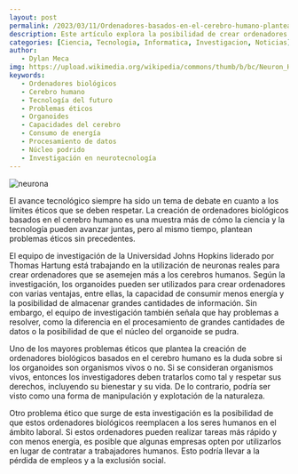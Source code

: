 ```yaml
---
layout: post
permalink: /2023/03/11/Ordenadores-basados-en-el-cerebro-humano-plantean-desafíos-éticos-y-técnicos.html
description: Este artículo explora la posibilidad de crear ordenadores biológicos basados en el cerebro humano y los desafíos éticos y técnicos que surgen al respecto. Los investigadores han utilizado organoides para crear dispositivos que consumen menos energía y son capaces de emular las capacidades del cerebro humano, pero aún quedan muchos problemas por resolver
categories: [Ciencia, Tecnologia, Informatica, Investigacion, Noticias]
author:
   - Dylan Meca
img: https://upload.wikimedia.org/wikipedia/commons/thumb/b/bc/Neuron_Hand-tuned.svg/1024px-Neuron_Hand-tuned.svg.png
keywords:
   - Ordenadores biológicos
   - Cerebro humano
   - Tecnología del futuro
   - Problemas éticos
   - Organoides
   - Capacidades del cerebro
   - Consumo de energía
   - Procesamiento de datos
   - Núcleo podrido
   - Investigación en neurotecnología
---
```


![neurona](https://upload.wikimedia.org/wikipedia/commons/thumb/b/bc/Neuron_Hand-tuned.svg/1024px-Neuron_Hand-tuned.svg.png)

El avance tecnológico siempre ha sido un tema de debate en cuanto a los límites éticos que se deben respetar. La creación de ordenadores biológicos basados en el cerebro humano es una muestra más de cómo la ciencia y la tecnología pueden avanzar juntas, pero al mismo tiempo, plantean problemas éticos sin precedentes.

El equipo de investigación de la Universidad Johns Hopkins liderado por Thomas Hartung está trabajando en la utilización de neuronas reales para crear ordenadores que se asemejen más a los cerebros humanos. Según la investigación, los organoides pueden ser utilizados para crear ordenadores con varias ventajas, entre ellas, la capacidad de consumir menos energía y la posibilidad de almacenar grandes cantidades de información. Sin embargo, el equipo de investigación también señala que hay problemas a resolver, como la diferencia en el procesamiento de grandes cantidades de datos o la posibilidad de que el núcleo del organoide se pudra.

Uno de los mayores problemas éticos que plantea la creación de ordenadores biológicos basados en el cerebro humano es la duda sobre si los organoides son organismos vivos o no. Si se consideran organismos vivos, entonces los investigadores deben tratarlos como tal y respetar sus derechos, incluyendo su bienestar y su vida. De lo contrario, podría ser visto como una forma de manipulación y explotación de la naturaleza.

Otro problema ético que surge de esta investigación es la posibilidad de que estos ordenadores biológicos reemplacen a los seres humanos en el ámbito laboral. Si estos ordenadores pueden realizar tareas más rápido y con menos energía, es posible que algunas empresas opten por utilizarlos en lugar de contratar a trabajadores humanos. Esto podría llevar a la pérdida de empleos y a la exclusión social.

